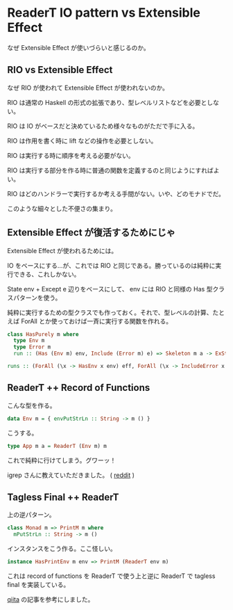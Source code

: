 # ReaderT IO pattern vs Extensible Effect

なぜ Extensible Effect が使いづらいと感じるのか。

## RIO vs Extensible Effect

なぜ RIO が使われて Extensible Effect が使われないのか。

RIO は通常の Haskell の形式の拡張であり、型レベルリストなどを必要としない。

RIO は IO がベースだと決めているため様々なものがただで手に入る。

RIO は作用を書く時に lift などの操作を必要としない。

RIO は実行する時に順序を考える必要がない。

RIO は実行する部分を作る時に普通の関数を定義するのと同じようにすればよい。

RIO はどのハンドラーで実行するか考える手間がない。いや、どのモナドでだ。

このような細々とした不便さの集まり。

## Extensible Effect が復活するためにじゃ

Extensible Effect が使われるためには。

IO をベースにする…が、これでは RIO と同じである。勝っているのは純粋に実行できる、これしかない。

State env + Except e 辺りをベースにして、 env には RIO と同様の Has 型クラスパターンを使う。

純粋に実行するための型クラスでも作っておく。それで、型レベルの計算、たとえば ForAll とか使っておけば一斉に実行する関数を作れる。

```haskell
class HasPurely m where
  type Env m
  type Error m
  run :: (Has (Env m) env, Include (Error m) e) => Skeleton m a -> ExState env e a

runs :: (ForAll (\x -> HasEnv x env) eff, ForAll (\x -> IncludeError x e) eff) => Effect eff a -> ExState env e a
```

## ReaderT ++ Record of Functions

こんな型を作る。

```haskell
data Env m = { envPutStrLn :: String -> m () }
```

こうする。

```haskell
type App m a = ReaderT (Env m) m
```

これで純粋に行けてしまう。グワーッ！

igrep さんに教えていただきました。 ( [reddit](https://www.reddit.com/r/haskell_jp/comments/ebvvgb/なぜ_extensible_effect_が使いづらいと感じるのか/fb90cs4?utm_source=share&utm_medium=web2x) )

## Tagless Final ++ ReaderT

上の逆パターン。

```haskell
class Monad m => PrintM m where
  mPutStrLn :: String -> m ()
```

インスタンスをこう作る。ここ怪しい。

```haskell
instance HasPrintEnv m env => PrintM (ReaderT env m)
```

これは record of functions を ReaderT で使う上と逆に ReaderT で tagless final を実装している。

[qiita](https://qiita.com/lotz/items/a903d3b2aec0c1d4f3ce) の記事を参考にしました。
